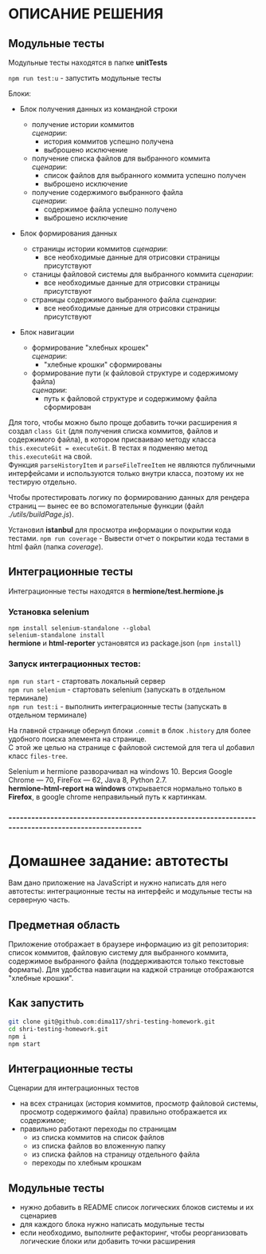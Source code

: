 # ОПИСАНИЕ РЕШЕНИЯ
## Модульные тесты
Модульные тесты находятся в папке **unitTests**  

`npm run test:u` - запустить модульные тесты

Блоки:
- Блок получения данных из командной строки
  - получение истории коммитов  
    *сценарии*:  
      - история коммитов успешно получена  
      - выброшено исключение  
  - получение списка файлов для выбранного коммита  
    *сценарии*:  
      - список файлов для выбранного коммита успешно получен  
      - выброшено исключение  
  - получение содержимого выбранного файла  
    *сценарии*:  
      - содержимое файла успешно получено  
      - выброшено исключение  

- Блок формирования данных
  - страницы истории коммитов
    *сценарии*:
      - все необходимые данные для отрисовки страницы присутствуют
  - станицы файловой системы для выбранного коммита
    *сценарии*:
      - все необходимые данные для отрисовки страницы присутствуют
  - страницы содержимого выбранного файла
    *сценарии*:
      - все необходимые данные для отрисовки страницы присутствуют 

- Блок навигации
  - формирование "хлебных крошек"  
    *сценарии*:  
      - "хлебные крошки" сформированы  
  - формирование пути (к файловой структуре и содержимому файла)  
    *сценарии*:  
      - путь к файловой структуре и содержимому файла сформирован  

Для того, чтобы можно было проще добавить точки расширения я создал `class Git` (для получения списка коммитов, файлов и содержимого файла), в котором присваиваю методу класса `this.executeGit = executeGit`. В тестах я подменяю метод `this.executeGit` на свой.  
Функция `parseHistoryItem` и `parseFileTreeItem` не являются публичными интерфейсами и используются только внутри класса, поэтому их не тестирую отдельно.  

Чтобы протестировать логику по формированию данных для рендера страниц — вынес ее во вспомогательные функции (файл *./utils/buildPage.js*).

Установил **istanbul** для просмотра информации о покрытии кода тестами. 
`npm run coverage` - Вывести отчет о покрытии кода тестами в html файл (папка *coverage*).   

## Интеграционные тесты
Интеграционные тесты находятся в **hermione/test.hermione.js**  

### Установка selenium
`npm install selenium-standalone --global`  
`selenium-standalone install`  
**hermione** и **html-reporter** установятся из package.json (`npm install`)  

### Запуск интеграционных тестов:
`npm run start` - стартовать локальный сервер  
`npm run selenium` - стартовать selenium (запускать в отдельном терминале)  
`npm run test:i` - выполнить интеграционные тесты (запускать в отдельном терминале)  

На главной странице обернул блоки `.commit` в блок `.history` для более удобного поиска элемента на странице.  
С этой же целью на странице с файловой системой для тега ul добавил класс `files-tree`.  

Selenium и hermione разворачивал на windows 10. Версия Google Chrome — 70, FireFox — 62, Java 8, Python 2.7.  
**hermione-html-report на windows** открывается нормально только в **Firefox**, в google chrome неправильный путь к картинкам.  
### ----------------------------------------------------------------------------------------------------

# Домашнее задание: автотесты

Вам дано приложение на JavaScript и нужно написать для него автотесты: интеграционные тесты на интерфейс и модульные тесты на серверную часть.

## Предметная область

Приложение отображает в браузере информацию из git репозитория: список коммитов, файловую систему для выбранного коммита, содержимое выбранного файла (поддерживаются только текстовые форматы). Для удобства навигации на каджой странице отображаются "хлебные крошки".

## Как запустить

```sh
git clone git@github.com:dima117/shri-testing-homework.git
cd shri-testing-homework.git
npm i
npm start
```

## Интеграционные тесты

Сценарии для интеграционных тестов

- на всех страницах (история коммитов, просмотр файловой системы, просмотр содержимого файла) правильно отображается их содержимое;
- правильно работают переходы по страницам
  - из списка коммитов на список файлов
  - из списка файлов во вложенную папку
  - из списка файлов на страницу отдельного файла
  - переходы по хлебным крошкам

## Модульные тесты

- нужно добавить в README список логических блоков системы и их сценариев
- для каждого блока нужно написать модульные тесты
- если необходимо, выполните рефакторинг, чтобы реорганизовать логические блоки или добавить точки расширения
